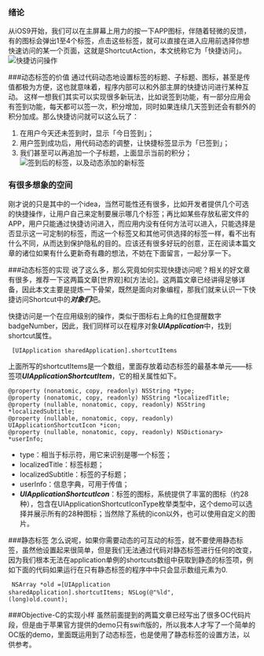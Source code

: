 ### 绪论
从iOS9开始，我们可以在主屏幕上用力的按一下APP图标，伴随着轻微的反馈，有的图标会弹出1至4个标签，点击这些标签，就可以直接在进入应用前选择你想快速访问的某一个页面，这就是ShortcutAction，本文统称它为「快捷访问」。
![快捷访问操作](http://upload-images.jianshu.io/upload_images/1481399-58430e4c215a7820.PNG?imageMogr2/auto-orient/strip%7CimageView2/2/w/1240)

###动态标签的价值
通过代码动态地设置标签的标题、子标题、图标，甚至是传值都极为方便，这也就意味着，程序内部可以和外部主屏的快捷访问进行某种互动。
这样一想我们其实可以实现很多新玩法，比如说签到功能，有一部分应用会有签到功能，每天都可以签一次，积分增加，同时如果连续几天签到还会有额外的积分加成。那么快捷访问就可以这么玩了：
1. 在用户今天还未签到时，显示「今日签到」；
2. 用户签到成功后，用代码动态的调整，让快捷标签显示为「已签到」；
3. 我们甚至可以再追加一个子标题，上面显示当前的积分；
![签到后的标签，以及动态添加的新标签](http://upload-images.jianshu.io/upload_images/1481399-dd42da0333acee35.PNG?imageMogr2/auto-orient/strip%7CimageView2/2/w/1240)

### 有很多想象的空间
刚才说的只是其中的一个idea，当然可能性还有很多，比如开发者提供几个可选的快捷操作，让用户自己来定制要展示哪几个标签；再比如某些存放私密文件的APP，用户只能通过快捷访问进入，而应用内没有任何方法可以进入，只能选择是否显示这一可定制的标签，而这一个标签又和其他可供选择的标签一样，看不出有什么不同，从而达到保护隐私的目的。应该还有很多好玩的创意，正在阅读本篇文章的诸位如果有什么更新奇有趣的想法，不妨在下面留言，一起分享一下。

###动态标签的实现
说了这么多，那么究竟如何实现快捷访问呢？相关的好文章有很多，推荐一下这两篇文章[世界观]和[方法论]。这两篇文章已经讲得足够详备，因此本文主要是提炼一下骨架，既然是面向对象编程，那我们就来认识一下快捷访问Shortcut中的***对象们***吧。

快捷访问是一个在应用级别的操作，类似于图标右上角的红色提醒数字badgeNumber，因此，我们同样可以在程序对象***UIApplication***中，找到shortcut属性。
<pre><code> [UIApplication sharedApplication].shortcutItems</code></pre>
上面所写的shortcutItems是一个数组，里面存放着动态标签的最基本单元——标签项***UIApplicationShortcutItem***，它的相关属性如下。

<pre><code>@property (nonatomic, copy, readonly) NSString *type;</code>
<code>@property (nonatomic, copy, readonly) NSString *localizedTitle;</code>
<code>@property (nullable, nonatomic, copy, readonly) NSString *localizedSubtitle;</code>
<code>@property (nullable, nonatomic, copy, readonly) UIApplicationShortcutIcon *icon;</code>
<code>@property (nullable, nonatomic, copy, readonly) NSDictionary<NSString *, id <NSSecureCoding>> *userInfo;</code></pre>


- type：相当于标示符，用它来识别是哪一个标签；
- localizedTitle：标签标题；
- localizedSubtitle：标签的子标题；
- userInfo：信息字典，可用于传值；
- ***UIApplicationShortcutIcon***：标签的图标，系统提供了丰富的图标（约28种），包含在UIApplicationShortcutIconType枚举类型中，这个demo可以选择并展示所有的28种图标；当然除了系统的icon以外，也可以使用自定义的图片。

###静态标签
怎么说呢，如果你需要动态的可互动的标签，就不要使用静态标签，虽然他设置起来很简单，但是我们无法通过代码对静态标签进行任何的改变，因为我们根本无法在application单例的shortcuts数组中获取到静态的标签项，例如下面的代码如果运行在只有静态标签的程序中中只会显示数组元素为0.
<code><pre>
  NSArray *old =[UIApplication sharedApplication].shortcutItems;</code>
  <code>NSLog(@"%ld", (long)old.count);
</pre></code>

###Objective-C的实现小样
虽然前面提到的两篇文章已经写出了很多OC代码片段，但是由于苹果官方提供的demo只有swift版的，所以我本人才写了一个简单的OC版的demo，里面既运用到了动态标签，也是使用了静态标签的设置方法，以供参考。
